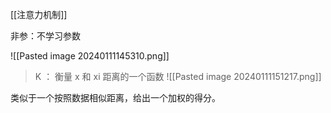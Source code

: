 [[注意力机制]]

非参：不学习参数

![[Pasted image 20240111145310.png]]
> K ： 衡量 x 和 xi 距离的一个函数
![[Pasted image 20240111151217.png]]

类似于一个按照数据相似距离，给出一个加权的得分。
